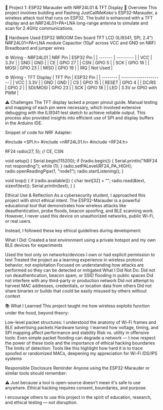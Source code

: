 📁 Project 1: ESP32 Marauder with NRF24L01 & TFT Display
🧠 Overview
This project involves building and flashing JustCallMeKoko's ESP32-Marauder, a wireless attack tool that runs on ESP32. The build is enhanced with a TFT display and an NRF24L01+PA+LNA long-range antenna to simulate and scan for 2.4GHz communications.

🔌 Hardware Used
ESP32 WROOM Dev board
TFT LCD (ILI9341, SPI, 2.4")
NRF24L01+PA+LNA module
Capacitor (10μF across VCC and GND on NRF)
Breadboard and jumper wires

⚙️ Wiring - NRF24L01
| NRF Pin | ESP32 Pin |
| ------- | --------- |
| VCC     | 3.3V      |
| GND     | GND       |
| CE      | GPIO 27   |
| CSN     | GPIO 5    |
| SCK     | GPIO 18   |
| MOSI    | GPIO 23   |
| MISO    | GPIO 19   |
| IRQ     | Not Used  |


⚙️ Wiring - TFT Display
| TFT Pin  | ESP32 Pin             |
| -------- | --------------------- |
| VCC      | 3.3V                  |
| GND      | GND                   |
| CS       | GPIO 15               |
| RESET    | GPIO 4                |
| DC/RS    | GPIO 2                |
| SDI/MOSI | GPIO 23               |
| SCK      | GPIO 18               |
| LED      | 3.3V or GPIO with PWM |



⚠️ Challenges
The TFT display lacked a proper pinout guide. Manual testing and mapping of each pin were necessary, which involved extensive debugging with the ILI9341 test sketch to achieve reliable output. This process also provided insights into efficient use of SPI and display buffers in the Arduino IDE.

Snippet of code for NRF Adapter:

#include <SPI.h>
#include <nRF24L01.h>
#include <RF24.h>

RF24 radio(27, 5); // CE, CSN

void setup() {
  Serial.begin(115200);
  if (!radio.begin()) {
    Serial.println("NRF24 not responding");
    while (1);
  }
  radio.setPALevel(RF24_PA_HIGH);
  radio.openReadingPipe(1, "node1");
  radio.startListening();
}

void loop() {
  if (radio.available()) {
    char text[32] = "";
    radio.read(&text, sizeof(text));
    Serial.println(text);
  }
}



Ethical Use & Reflection
As a cybersecurity student, I approached this project with strict ethical intent. The ESP32-Marauder is a powerful educational tool that demonstrates how wireless attacks like deauthentication, probe floods, beacon spoofing, and BLE scanning work. However, I never used this device on unauthorized networks, public Wi-Fi, or real users.

Instead, I followed these key ethical guidelines during development:

What I Did:
Created a test environment using a private hotspot and my own BLE devices for experiments

Used the tool only on networks/devices I own or had explicit permission to test
Treated the project as a learning experience in wireless protocol behavior, not exploitation
Focused on understanding how attacks are performed so they can be detected or mitigated
What I Did Not Do:
Did not run deauthentication, beacon spam, or SSID flooding in public spaces
Did not interfere with any third-party or production network
Did not attempt to harvest MAC addresses, credentials, or location data from others
Did not share binaries or builds that could be easily misused by others without context

📚 What I Learned
This project taught me how wireless exploits function under the hood, beyond theory:

Low-level packet structures: I understood the anatomy of Wi-Fi frames and BLE advertising packets
Hardware tuning: I learned how voltage, timing, and SPI mapping affect performance and stability
Risk vs. utility in offensive tools: Even simple packet flooding can degrade a network — I now respect the power of these tools and the importance of ethical hacking boundaries
The limits of detection: Tools like this highlight how hard it is to trace spoofed or randomized MACs, deepening my appreciation for Wi-Fi IDS/IPS systems

Responsible Disclosure Reminder
Anyone using the ESP32-Marauder or similar tools should remember:

⚠️ Just because a tool is open-source doesn't mean it's safe to use anywhere.
Ethical hacking requires consent, boundaries, and purpose.

I encourage others to use this project in the spirit of education, research, and ethical testing — not disruption.

